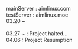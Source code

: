 
mainServer : aimlinux.com <br>
testServer : aimlinux.moe <br>
03.20 ~ <br><br>
03.27 ~ : Project halted...<br>
04.06 : Project Resumption
